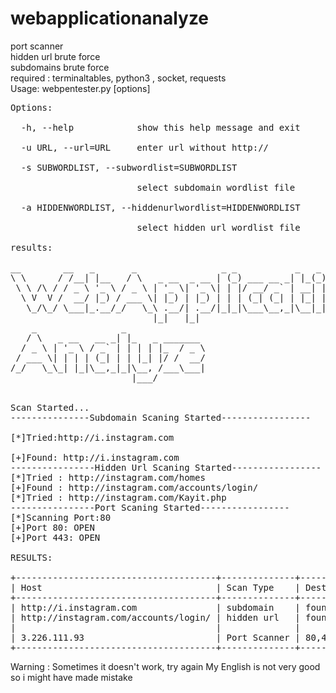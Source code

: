 # webapplicationanalyze
port scanner </br>
hidden url brute force</br>
subdomains brute force</br>
required : terminaltables, python3 , socket, requests</br>
Usage: webpentester.py [options]</br>
<pre>
Options:</br>
  -h, --help            show this help message and exit</br>
  -u URL, --url=URL     enter url without http://</br>
  -s SUBWORDLIST, --subwordlist=SUBWORDLIST</br>
                        select subdomain wordlist file</br>
  -a HIDDENWORDLIST, --hiddenurlwordlist=HIDDENWORDLIST</br>
                        select hidden url wordlist file</br>
results:</br>
__        __   _       _                _ _           _   _
\ \      / /__| |__   / \   _ __  _ __ | (_) ___ __ _| |_(_) ___  _ __
 \ \ /\ / / _ \ '_ \ / _ \ | '_ \| '_ \| | |/ __/ _` | __| |/ _ \| '_ \
  \ V  V /  __/ |_) / ___ \| |_) | |_) | | | (_| (_| | |_| | (_) | | | |
   \_/\_/ \___|_.__/_/   \_\ .__/| .__/|_|_|\___\__,_|\__|_|\___/|_| |_|
                           |_|   |_|
    _                _
   / \   _ __   __ _| |_   _ _______
  / _ \ | '_ \ / _` | | | | |_  / _ \
 / ___ \| | | | (_| | | |_| |/ /  __/
/_/   \_\_| |_|\__,_|_|\__, /___\___|
                       |___/

                                                              
Scan Started...
---------------Subdomain Scaning Started-----------------</br>
[*]Tried:http://i.instagram.com</br>
[+]Found: http://i.instagram.com                                                       
----------------Hidden Url Scaning Started-----------------
[*]Tried : http://instagram.com/homes
[+]Found : http://instagram.com/accounts/login/
[*]Tried : http://instagram.com/Kayit.php
----------------Port Scaning Started-----------------
[*]Scanning Port:80
[+]Port 80: OPEN
[+]Port 443: OPEN

RESULTS:
                          
+--------------------------------------+--------------+---------+
| Host                                 | Scan Type    | Dest    |
+--------------------------------------+--------------+---------+
| http://i.instagram.com               | subdomain    | found   |
| http://instagram.com/accounts/login/ | hidden url   | found   |
|                                      |              |         |
| 3.226.111.93                         | Port Scanner | 80,443  |
+--------------------------------------+--------------+---------+
</pre>
</p>
<b1>Warning : Sometimes it doesn't work, try again</b1>
My English is not very good so i might have made mistake

